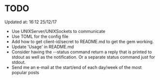 # TODO

Updated at: 16:12 25/12/17

* Use UNIXServer/UNIXSockets to communicate
* Use TOML for the config file
* Add how to get client-id/secret to README.md to get the gem working.
* Update 'Usage' in README.md
* Consider having the --status command return a reply that is printed to stdout
  as well as the notification. Or a separate status command just for stdout.
* Send me an e-mail at the start/end of each day/week of the most popular posts
